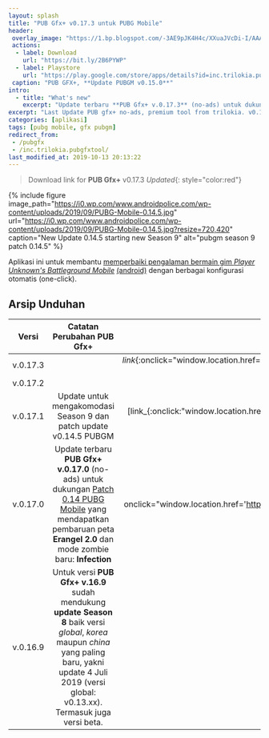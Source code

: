 ```yaml
---
layout: splash
title: "PUB Gfx+ v0.17.3 untuk PUBG Mobile"
header:
 overlay_image: "https://1.bp.blogspot.com/-3AE9pJK4H4c/XXuaJVcDi-I/AAAAAAAAPt0/vJyC67GKua4FgMH44HxYbBmQ2Y2v6LJAACLcBGAsYHQ/s1600/season-9.jpg"
 actions:
  - label: Download
    url: "https://bit.ly/2B6PYWP"
  - label: Playstore
    url: "https://play.google.com/store/apps/details?id=inc.trilokia.pubgfxtool"
 caption: "PUB GFX+, **Update PUBGM v0.15.0**"
intro:
  - title: "What's new"
    excerpt: "Update terbaru **PUB Gfx+ v.0.17.3** (no-ads) untuk dukungan Patch v0.15.0 PUBGM"
excerpt: "Last Update PUB gfx+ no-ads, premium tool from trilokia. v0.17.1" 
categories: [aplikasi]
tags: [pubg mobile, gfx pubgm]
redirect_from:
 - /pubgfx
 - /inc.trilokia.pubgfxtool/
last_modified_at: 2019-10-13 20:13:22
---
```


> Download link for **PUB Gfx+** v0.17.3 *Updated*{: style="color:red"}

{% include figure image_path="https://i0.wp.com/www.androidpolice.com/wp-content/uploads/2019/09/PUBG-Mobile-0.14.5.jpg" url="https://i0.wp.com/www.androidpolice.com/wp-content/uploads/2019/09/PUBG-Mobile-0.14.5.jpg?resize=720,420" caption="New Update 0.14.5 starting new Season 9" alt="pubgm season 9 patch 0.14.5" %}

Aplikasi ini untuk membantu [memperbaiki pengalaman bermain gim *Player Unknown's Battleground Mobile*](https://www.knoacc.org/2019/07/cara-meningkatkan-grafik-dan-performa-pubg-mobile.html) [(android)](https://play.google.com/store/apps/details?id=com.tencent.ig) dengan berbagai konfigurasi otomatis (one-click).

## Arsip Unduhan

| Versi | Catatan Perubahan PUB Gfx+ | Download |
|---|:---:|---:|
| v.0.17.3 ||_link_{:onclick="window.location.href='https://bit.ly/2B6PYWP'" .btn .btn--success}|
| v.0.17.2 ||none|
| v.0.17.1 | Update untuk mengakomodasi Season 9 dan patch update v0.14.5 PUBGM | [link_{:onclick:"window.location.href='https://bit.ly/2lQGniF'" .btn .btn--success}|
| v.0.17.0 | Update terbaru **PUB Gfx+ v.0.17.0** (no-ads) untuk dukungan [Patch 0.14 PUBG Mobile](https://www.knoacc.org/2019/08/pubg-mobile-v014-sudah-bisa-diunduh.html) yang mendapatkan pembaruan peta **Erangel 2.0** dan mode zombie baru: **Infection** | _Link_{: onclick="window.location.href='https://bit.ly/2LmgUGC'" .btn .btn--warning}| |
| v.0.16.9 | Untuk versi **PUB Gfx+ v.16.9** sudah mendukung **update Season 8** baik versi _global_, _korea_ maupun _china_ yang paling baru, yakni update 4 Juli 2019 (versi global: v0.13.xx). Termasuk juga versi beta. | [Link](https://bit.ly/30kYKvu)'" .btn .btn--danger}||

